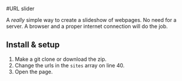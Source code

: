 #URL slider 

A _really_ simple way to create a slideshow of webpages. 
No need for a server. A browser and a proper internet connection will do the job. 

## Install & setup

1. Make a git clone or download the zip. 
2. Change the urls in the `sites` array on line 40. 
3. Open the page.